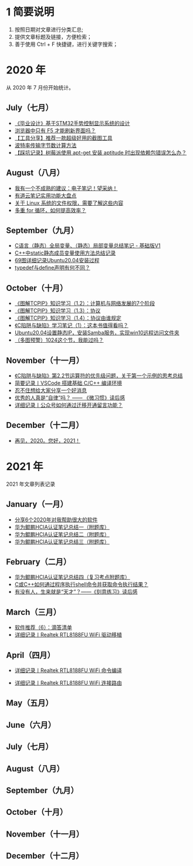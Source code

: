 # 1 简要说明

1. 按照日期对文章进行分类汇总;
2. 提供文章标题及链接，方便检索；
3. 善于使用 Ctrl + F 快捷键，进行关键字搜索；



# 2020 年

从 2020 年 7 月份开始统计。

## July（七月）

- [《毕业设计》基于STM32手势控制显示系统的设计](https://mp.weixin.qq.com/s/gZQL6h7K4EF4AgOBd_tR-Q)
- [浏览器中只有 F5 才能刷新界面吗？](https://mp.weixin.qq.com/s/8UjaHa5US6u8tH_eKtK_rg)
- [【工具分享】推荐一款超级好用的截图工具](https://mp.weixin.qq.com/s/SS5AADUq-uglakGViiCJ1g)
- [波特率传输字节数计算方法](https://mp.weixin.qq.com/s/mNAqRjgvOc43TDZl_VX9hA)
- [【踩坑记录】树莓派使用 apt-get 安装 aptitude 时出现依赖包错误怎么办？](https://mp.weixin.qq.com/s/YyKO7Z43qxfOm0ehbl3TsA)



## August（八月）

- [我有一个不成熟的建议：电子笔记！望采纳！](https://mp.weixin.qq.com/s/6jqOgaMiHQDuCwlLSyVI8A)
- [有道云笔记实用功能大盘点](https://mp.weixin.qq.com/s/Gse0mfJktLrRA74neovCaw)
- [关于 Linux 系统的文件权限，需要了解这些内容](https://mp.weixin.qq.com/s/JGXe1nX0_zwfU-jKqB2mfA)
- [多重 for 循环，如何提高效率？](https://mp.weixin.qq.com/s/4WIKGfM_aKlM8e_J2oi25A)



## September（九月）

- [C语言（静态）全局变量、（静态）局部变量总结笔记 - 基础版V1](https://mp.weixin.qq.com/s/zmqaJ_nakdnf4Atu6nmK5Q)
- [C++中static静态成员变量使用方法总结记录](https://mp.weixin.qq.com/s/Fs5VQPfIupJ8Trd2zp5HRg)
- [69图详细记录Ubuntu20.04安装过程](https://mp.weixin.qq.com/s/8uMlCUbp1yMc4V9PBhd2hQ)
- [typedef与define声明有何不同？](https://mp.weixin.qq.com/s/EEndWa94XNrmH6nfNq4U0w)



## October（十月）

- [《图解TCPIP》知识学习（1.2）：计算机与网络发展的7个阶段](https://mp.weixin.qq.com/s/nxsfSQM9yjuzrlv4tQl1Iw)
- [《图解TCPIP》知识学习（1.3）：协议](https://mp.weixin.qq.com/s/f5ESkht9Qyf2VFHjVkMGLg)
- [《图解TCPIP》知识学习（1.4）：协议由谁规定](https://mp.weixin.qq.com/s/nxTPtMFWSTbgppWg4MUzoA)
- [《C陷阱与缺陷》学习笔记（1）：这本书值得看吗？](https://mp.weixin.qq.com/s/sOI0cl8CznS-E7ledI111A)
- [Ubuntu20.04设置静态IP，安装Samba服务，实现win10远程访问文件夹](https://mp.weixin.qq.com/s/efAqHYr5JhxsePtcXdVFfA)
- [（多图预警）1024这个节，我能过吗？](https://mp.weixin.qq.com/s/zopD9FfSgTHS3SIV_TTS6g)



## November（十一月）

- [《C陷阱与缺陷》第2.2节运算符的优先级问题，关于第一个示例的思考总结](https://mp.weixin.qq.com/s/vuOrEyJ0vhcZC2ENNzEJ0A)
- [简要记录丨VSCode 搭建基础 C/C++ 编译环境](https://mp.weixin.qq.com/s/eCnSQraSwhRIePuZMwraiw)
- [忍不住想给大家分享一个好消息](https://mp.weixin.qq.com/s/wWdLNfl4Z4QtEOqzLP6Ndw)
- [优秀的人真是“自律”吗？ —— 《微习惯》读后感](https://mp.weixin.qq.com/s/ZhUYQQk7ZAJkELLM-q-78g)
- [详细记录丨公众号如何通过迁移开通留言功能？](https://mp.weixin.qq.com/s/nuUTy7A6khvm9la8FubLaA)





## December（十二月）

- [再见，2020。您好，2021！](https://mp.weixin.qq.com/s/_rbwkLt54JZe8RVXKs0N6w)



# 2021 年

2021 年文章列表记录

## January（一月）

- [分享6个2020年对我帮助很大的软件](https://mp.weixin.qq.com/s/yVtyUOa3beGs_CJyzyP6qQ)
- [华为鲲鹏HCIA认证笔记总结一（附题库）](https://mp.weixin.qq.com/s/gDtKRNBTppZVJ7Qu_U3jJQ)
- [华为鲲鹏HCIA认证笔记总结二（附题库）](https://mp.weixin.qq.com/s/tAAltVPRp9XvphVZBuD86w)
- [华为鲲鹏HCIA认证笔记总结三（附题库）](https://mp.weixin.qq.com/s/oKbRWbNpwZrj3IWWkr_bCQ)



## February（二月）

- [华为鲲鹏HCIA认证笔记总结四（复习考点附题库）](https://mp.weixin.qq.com/s/-PgOGffzexCfL-6H7RNgsw)
- [C或C++如何通过程序执行shell命令并获取命令执行结果？](https://mp.weixin.qq.com/s/x6mqmYQQvoebXHFZLCHE-w)
- [有没有人，生来就是“天才”？——《刻意练习》读后感](https://mp.weixin.qq.com/s/xmY91XUdFOM63SSZ0nK5Ag)



## March（三月）

- [软件推荐（6）：滴答清单](https://mp.weixin.qq.com/s/ms8aWQqV3Tf2pWFkgkJoyQ)
- [详细记录丨Realtek RTL8188FU WiFi 驱动移植](https://mp.weixin.qq.com/s/D3PQK42AJWZvdL2gO520hg)



## April（四月）

- [详细记录丨Realtek RTL8188FU WiFi 命令编译](https://mp.weixin.qq.com/s/vjNv4jgmNIsasoVxSg4Fsg)

- [详细记录丨Realtek RTL8188FU WiFi 连接路由](https://mp.weixin.qq.com/s/J7TJrpllXr1VcEkL6QIx1g)



## May（五月）



## June（六月）



## July（七月）



## August（八月）



## September（九月）



## October（十月）



## November（十一月）



## December（十二月）